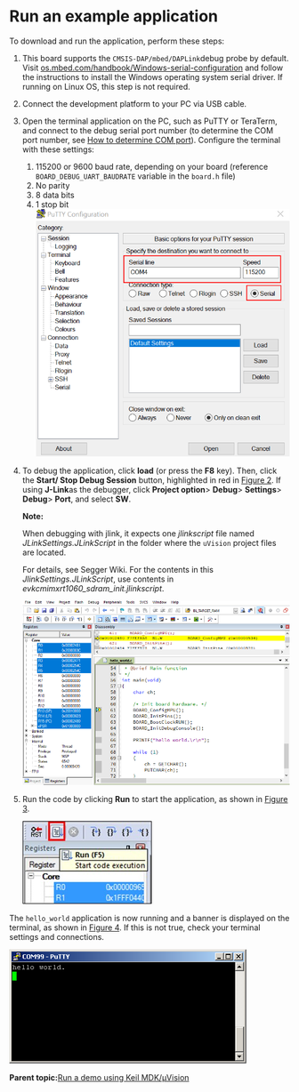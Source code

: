 # Run an example application

To download and run the application, perform these steps:

1.  This board supports the `CMSIS-DAP/mbed/DAPLink`debug probe by default. Visit [os.mbed.com/handbook/Windows-serial-configuration](https://os.mbed.com/handbook/Windows-serial-configuration) and follow the instructions to install the Windows operating system serial driver. If running on Linux OS, this step is not required.
2.  Connect the development platform to your PC via USB cable.
3.  Open the terminal application on the PC, such as PuTTY or TeraTerm, and connect to the debug serial port number \(to determine the COM port number, see [How to determine COM port](how_to_determine_com_port.md)\). Configure the terminal with these settings:

    1.  115200 or 9600 baud rate, depending on your board \(reference `BOARD_DEBUG_UART_BAUDRATE` variable in the `board.h` file\)
    2.  No parity
    3.  8 data bits
    4.  1 stop bit
    ![](../images/terminal_putty_configuration.png "Terminal (PuTTY) configurations")

4.  To debug the application, click **load** \(or press the **F8** key\). Then, click the **Start/ Stop Debug Session** button, highlighted in red in [Figure 2](#fig_stopatmain). If using **J-Link**as the debugger, click **Project option**\> **Debug**\> **Settings**\> **Debug**\> **Port**, and select **SW**.

    **Note:**

    When debugging with jlink, it expects one *jlinkscript* file named *JLinkSettings.JLinkScript* in the folder where the `uVision` project files are located.

    For details, see Segger Wiki. For the contents in this *JlinkSettings.JLinkScript*, use contents in *evkcmimxrt1060\_sdram\_init.jlinkscript*.

    ![](../images/keil_stop_at_main.png "Stop at main() when run debugging")

5.  Run the code by clicking **Run** to start the application, as shown in [Figure 3](#fig_runbutton).

    ![](../images/keil_run_button.jpeg "Run button")


The `hello_world` application is now running and a banner is displayed on the terminal, as shown in [Figure 4](#fig_textdisplay). If this is not true, check your terminal settings and connections.

![](../images/text_display_hello_world.png "Text display of the hello_world demo")

**Parent topic:**[Run a demo using Keil MDK/μVision](../topics/run_a_demo_using_keil_mdkvision.md)

